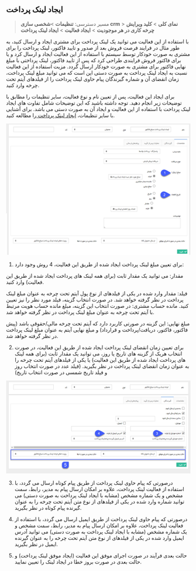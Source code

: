 ﻿## ایجاد لینک پرداخت 

> مسیر دسترسی:  **تنظیمات** >**شخصی سازی crm** > **نمای کلی** > **کلید ویرایش چرخه کاری در هر موجودیت** > **ایجاد فعالیت** > **ایجاد لینک پرداخت**

با استفاده از این فعالیت می توانید یک لینک پرداخت برای مشتری ایجاد و ارسال کنید، به طور مثال در فرایند فرصت فروش بعد از صدور و تایید فاکتور، لینک پرداخت را برای مشتری به صورت خودکار توسط سیستم با استفاده از این فعالیت ایجاد و ارسال کرد و یا برای فاکتور فروش فرایندی طراحی کرد که پس از تایید فاکتور، لینک پرداختی با مبلغ نهایی فاکتور برای مشتری به صورت خودکار ارسال گردد. مزیت استفاده از این فعالیت نسبت به ایجاد لینک پرداخت به صورت دستی این است که می توانید مبلغ لینک پرداخت، زمان انقضای آن و شماره گیرندگان پیام حاوی لینک پرداخت را از فیلدهای آیتم تحت چرخه وارد کنید.

برای ایجاد این فعالیت، پس از تعیین نام و نوع فعالیت، سایر تنظیمات را مطابق با توضیحات زیر انجام دهید. توجه داشته باشید که این توضیحات شامل تفاوت های ایجاد لینک پرداخت با استفاده از این فعالیت و ایجاد آن به صورت دستی می باشد. برای آشنایی با سایر تنظیمات، [ایجاد لینک پرداخت ](https://github.com/1stco/PayamGostarDocs/blob/master/help%202.5.4/Integrated-bank/Database/Payment-links/Create-payment-link/Create-payment-link.md)را مطالعه کنید.

![](CreatePaymentLink.png)

1. برای تعیین مبلغ لینک پرداخت ایجاد شده از طریق این فعالیت، 4 روش وجود دارد:

مقدار: می توانید یک مقدار ثابت (برای همه لینک های پرداخت ایجاد شده از طریق این فعالیت) وارد کنید.


فیلد: مقدار وارد شده در یکی از فیلدهای از نوع پول آیتم تحت چرخه به عنوان مبلغ لینک پرداخت در نظر گرفته خواهد شد. در صورت انتخاب گزینه، فیلد مورد نظر را نیز تعیین کنید.
مانده حساب مشتری: در صورت انتخاب این گزینه، مبلغ مانده حساب هویت مرتبط با آیتم تحت چرخه به عنوان مبلغ لینک پرداخت در نظر گرفته خواهد شد.

مبلغ نهایی: این گزینه در صورتی کاربرد دارد که آیتم تحت چرخه مالی/حقوقی باشد (پیش فاکتور، فاکتور، دریافت/پرداخت و قرارداد) و مبلغ نهایی آیتم به عنوان مبلغ لینک پرداخت در نظر گرفته خواهد شد.

2. برای تعیین زمان انقضای لینک پرداخت ایجاد شده از طریق این فعالیت، در صورت انتخاب هریک از گزینه های تاریخ یا روز، می توانید یک مقدار ثابت (برای همه لینک های پرداخت ایجاد شده از طریق این فعالیت) یا یکی از فیلدهای آیتم تحت چرخه را به عنوان زمان انقضای لینک پرداخت در نظر بگیرید. (فیلد عدد در صورت انتخاب روز و فیلد تاریخ شمسی در صورت انتخاب تاریخ)

![](CreatePaymentLink2.png)

3. درصورتی که پیام حاوی لینک پرداخت از طریق پیام کوتاه ارسال می گردد، با استفاده از فعالیت لینک پرداخت، علاوه بر امکان ارسال پیام به مدیر، رابط، سمت مشخص و یک شماره مشخص (مشابه با ایجاد لینک پرداخت به صورت دستی) می توانید شماره وارد شده در یکی از فیلدهای از نوع متن آیتم تحت چرخه را به عنوان گیرنده پیام کوتاه در نظر بگیرید.

4. درصورتی که پیام حاوی لینک پرداخت از طریق ایمیل ارسال می گردد، با استفاده از فعالیت لینک پرداخت، علاوه بر امکان ارسال پیام به مدیر، رابط، سمت مشخص و یک شماره مشخص (مشابه با ایجاد لینک پرداخت به صورت دستی) می توانید آدرس ایمیل وارد شده در یکی از فیلدهای از نوع متن آیتم تحت چرخه را به عنوان گیرنده ایمیل در نظر بگیرید.

5. حالت بعدی فرآیند در صورت اجرای موفق این فعالیت (ایجاد موفق لینک پرداخت) و حالت بعدی در صورت بروز خطا در ایجاد لینک را تعیین نمایید.

